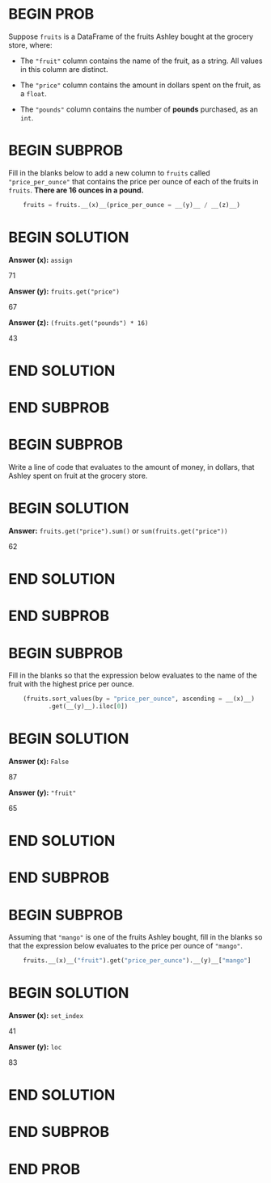 # BEGIN PROB

Suppose `fruits` is a DataFrame of the fruits Ashley bought at the
grocery store, where:

-   The `"fruit"` column contains the name of the fruit, as a string.
    All values in this column are distinct.

-   The `"price"` column contains the amount in dollars spent on the
    fruit, as a `float`.

-   The `"pounds"` column contains the number of **pounds** purchased,
    as an `int`.

# BEGIN SUBPROB

Fill in the blanks below to add a new column to `fruits` called
`"price_per_ounce"` that contains the price per ounce of each of the
fruits in `fruits`. **There are 16 ounces in a pound.**
```py
    fruits = fruits.__(x)__(price_per_ounce = __(y)__ / __(z)__)
```

# BEGIN SOLUTION

**Answer (x):** `assign`

<average>71</average>

**Answer (y):** `fruits.get("price")`

<average>67</average>

**Answer (z):** `(fruits.get("pounds") * 16)`

<average>43</average>

# END SOLUTION

# END SUBPROB

# BEGIN SUBPROB

Write a line of code that evaluates to the amount of money, in dollars,
that Ashley spent on fruit at the grocery store.

# BEGIN SOLUTION

**Answer:** `fruits.get("price").sum()` or `sum(fruits.get("price"))`

<average>62</average>

# END SOLUTION

# END SUBPROB

# BEGIN SUBPROB

Fill in the blanks so that the expression below evaluates to the name of
the fruit with the highest price per ounce.
```py
    (fruits.sort_values(by = "price_per_ounce", ascending = __(x)__)
           .get(__(y)__).iloc[0])
```

# BEGIN SOLUTION

**Answer (x):** `False`

<average>87</average>

**Answer (y):** `"fruit"`

<average>65</average>

# END SOLUTION

# END SUBPROB

# BEGIN SUBPROB

Assuming that `"mango"` is one of the fruits Ashley bought, fill in the
blanks so that the expression below evaluates to the price per ounce of
`"mango"`.
```py
    fruits.__(x)__("fruit").get("price_per_ounce").__(y)__["mango"]
```

# BEGIN SOLUTION

**Answer (x):** `set_index`

<average>41</average>

**Answer (y):** `loc`

<average>83</average>

# END SOLUTION

# END SUBPROB

# END PROB